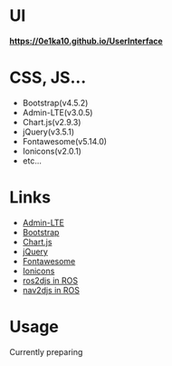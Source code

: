 # UI
**https://0e1ka10.github.io/UserInterface**

# CSS, JS...
- Bootstrap(v4.5.2)
- Admin-LTE(v3.0.5)
- Chart.js(v2.9.3)
- jQuery(v3.5.1)
- Fontawesome(v5.14.0)
- Ionicons(v2.0.1)
- etc...

# Links
- [Admin-LTE](https://adminlte.io/)
- [Bootstrap](https://getbootstrap.com/)
- [Chart.js](https://www.chartjs.org/)
- [jQuery](https://jquery.com/)
- [Fontawesome](https://fontawesome.com/)
- [Ionicons](https://ionicons.com/)
- [ros2djs in ROS](http://wiki.ros.org/ros2djs)
- [nav2djs in ROS](http://wiki.ros.org/nav2djs)

# Usage
Currently preparing
